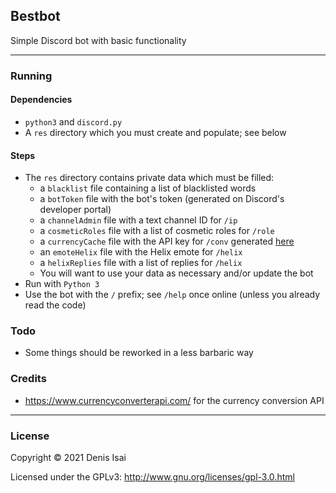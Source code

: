 ## Bestbot
Simple Discord bot with basic functionality

---
### Running
#### Dependencies
* `python3` and `discord.py`
* A `res` directory which you must create and populate; see below
#### Steps
* The `res` directory contains private data which must be filled:
    * a `blacklist` file containing a list of blacklisted words
    * a `botToken` file with the bot's token (generated on Discord's developer portal)
    * a `channelAdmin` file with a text channel ID for `/ip`
    * a `cosmeticRoles` file with a list of cosmetic roles for `/role`
    * a `currencyCache` file with the API key for `/conv` generated [here](https://www.currencyconverterapi.com/)
    * an `emoteHelix` file with the Helix emote for `/helix`
    * a `helixReplies` file with a list of replies for `/helix`
    * You will want to use your data as necessary and/or update the bot
* Run with `Python 3`
* Use the bot with the `/` prefix; see `/help` once online (unless you already read the code)

### Todo
* Some things should be reworked in a less barbaric way

### Credits
* https://www.currencyconverterapi.com/ for the currency conversion API

---
### License
Copyright © 2021 Denis Isai

Licensed under the GPLv3: http://www.gnu.org/licenses/gpl-3.0.html
